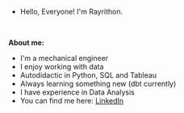 - Hello, Everyone! I'm Rayrithon.

<p>&nbsp;</p>

**About me:**

- I'm a mechanical engineer
- I enjoy working with data
- Autodidactic in Python, SQL and Tableau
- Always learning something new (dbt currently)
- I have experience in Data Analysis
- You can find me here: [LinkedIn](https://www.linkedin.com/in/rayrithon/)

<p>&nbsp;</p>
